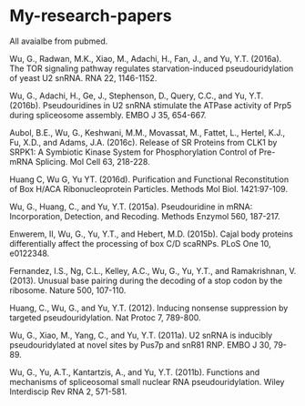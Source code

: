 # My-research-papers
All avaialbe from pubmed.

Wu, G., Radwan, M.K., Xiao, M., Adachi, H., Fan, J., and Yu, Y.T. (2016a). The TOR signaling pathway regulates starvation-induced pseudouridylation of yeast U2 snRNA. RNA 22, 1146-1152.

Wu, G., Adachi, H., Ge, J., Stephenson, D., Query, C.C., and Yu, Y.T. (2016b). Pseudouridines in U2 snRNA stimulate the ATPase activity of Prp5 during spliceosome assembly. EMBO J 35, 654-667.

Aubol, B.E., Wu, G., Keshwani, M.M., Movassat, M., Fattet, L., Hertel, K.J., Fu, X.D., and Adams, J.A. (2016c). Release of SR Proteins from CLK1 by SRPK1: A Symbiotic Kinase System for Phosphorylation Control of Pre-mRNA Splicing. Mol Cell 63, 218-228.

Huang C, Wu G, Yu YT. (2016d). Purification and Functional Reconstitution of Box H/ACA Ribonucleoprotein Particles. Methods Mol Biol. 1421:97-109.

Wu, G., Huang, C., and Yu, Y.T. (2015a). Pseudouridine in mRNA: Incorporation, Detection, and Recoding. Methods Enzymol 560, 187-217.

Enwerem, II, Wu, G., Yu, Y.T., and Hebert, M.D. (2015b). Cajal body proteins differentially affect the processing of box C/D scaRNPs. PLoS One 10, e0122348.

Fernandez, I.S., Ng, C.L., Kelley, A.C., Wu, G., Yu, Y.T., and Ramakrishnan, V. (2013). Unusual base pairing during the decoding of a stop codon by the ribosome. Nature 500, 107-110.

Huang, C., Wu, G., and Yu, Y.T. (2012). Inducing nonsense suppression by targeted pseudouridylation. Nat Protoc 7, 789-800.

Wu, G., Xiao, M., Yang, C., and Yu, Y.T. (2011a). U2 snRNA is inducibly pseudouridylated at novel sites by Pus7p and snR81 RNP. EMBO J 30, 79-89.

Wu, G., Yu, A.T., Kantartzis, A., and Yu, Y.T. (2011b). Functions and mechanisms of spliceosomal small nuclear RNA pseudouridylation. Wiley Interdiscip Rev RNA 2, 571-581.
